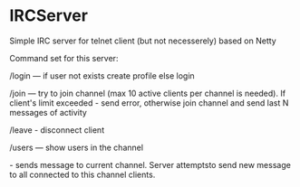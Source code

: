 # IRCServer
Simple IRC server for telnet client (but not necesserely) based on Netty

Command set for this server:

/login <name> <password> — if user not exists create profile else login

/join <channel> — try to join channel (max 10 active clients per channel is needed). If client's limit exceeded - send error, otherwise join channel and send last N messages of activity

/leave - disconnect client

/users — show users in the channel

<text message terminated with CR> - sends message to current channel. Server attemptsto send new message to all connected to this channel clients.
